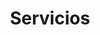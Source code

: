---
title: "Servicios"
order: 2
type: "links"
description: ""
links:
  - title: "Transformación Digital"
    url: "/services/digital-transformation"
  - title: "IA a Escala"
    url: "/services/ai-scale"
  - title: "Estrategia Digital"
    url: "/services/digital-strategy"
---